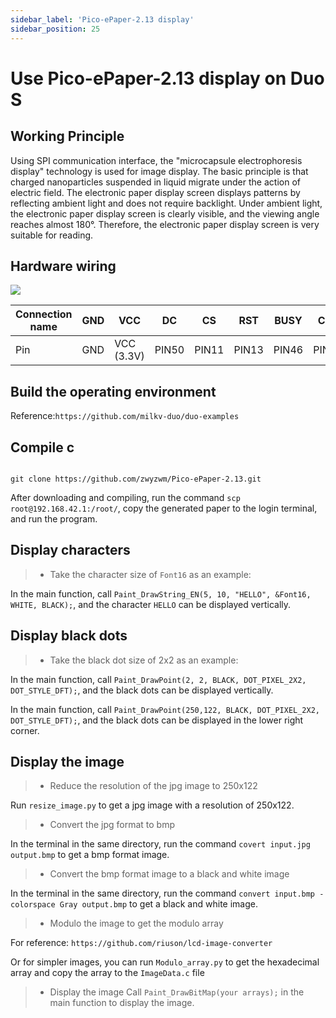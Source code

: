 ```yaml
---
sidebar_label: 'Pico-ePaper-2.13 display'
sidebar_position: 25
---
```


# Use Pico-ePaper-2.13 display on Duo S

## Working Principle

Using SPI communication interface, the "microcapsule electrophoresis display" technology is used for image display. The basic principle is that charged nanoparticles suspended in liquid migrate under the action of electric field. The electronic paper display screen displays patterns by reflecting ambient light and does not require backlight. Under ambient light, the electronic paper display screen is clearly visible, and the viewing angle reaches almost 180°. Therefore, the electronic paper display screen is very suitable for reading.

## Hardware wiring

<Image src='/static/docs/duo/duos/Accessories/Pico-ePaper1-2.13.webp' maxWidth='50%' align='center' />

| Connection name | GND | VCC | DC | CS | RST | BUSY | CLK | DIN |
|----------|-----|------------|-----|-----|-----|------|------|------|
| Pin | GND | VCC (3.3V) | PIN50 | PIN11 | PIN13 | PIN46 | PIN23 | PIN19 |

## Build the operating environment

Reference:` https://github.com/milkv-duo/duo-examples `

## Compile c

```

git clone https://github.com/zwyzwm/Pico-ePaper-2.13.git

```

After downloading and compiling, run the command ` scp root@192.168.42.1:/root/ `, copy the generated paper to the login terminal, and run the program.

## Display characters

> - Take the character size of `Font16` as an example:

In the main function, call `Paint_DrawString_EN(5, 10, "HELLO", &Font16, WHITE, BLACK);`, and the character `HELLO` can be displayed vertically.

## Display black dots

> - Take the black dot size of 2x2 as an example:

In the main function, call `Paint_DrawPoint(2, 2, BLACK, DOT_PIXEL_2X2, DOT_STYLE_DFT);`, and the black dots can be displayed vertically.

In the main function, call `Paint_DrawPoint(250,122, BLACK, DOT_PIXEL_2X2, DOT_STYLE_DFT);`, and the black dots can be displayed in the lower right corner.

## Display the image

> - Reduce the resolution of the jpg image to 250x122

Run ` resize_image.py ` to get a jpg image with a resolution of 250x122.

> - Convert the jpg format to bmp

In the terminal in the same directory, run the command ` covert input.jpg output.bmp ` to get a bmp format image.

> - Convert the bmp format image to a black and white image

In the terminal in the same directory, run the command ` convert input.bmp -colorspace Gray output.bmp ` to get a black and white image.

> - Modulo the image to get the modulo array

For reference: ` https://github.com/riuson/lcd-image-converter `

Or for simpler images, you can run ` Modulo_array.py ` to get the hexadecimal array and copy the array to the ` ImageData.c ` file
> - Display the image
Call ` Paint_DrawBitMap(your arrays); ` in the main function to display the image.







